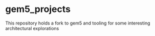 # gem5_projects
This repository holds a fork to gem5 and tooling for some interesting architectural explorations
